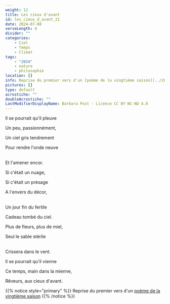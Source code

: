 ```yaml
---
weight: 12
title: Les cieux d'avant
id: les_cieux_d_avant_21
date: 2024-07-08
verseLength: 6
divider: ""
categories:
    - Ciel
    - Temps
    - Climat
tags:
    - "2024"
    - nature
    - philosophie
location: []
info: Reprise du premier vers d'un [poème de la vingtième saison](../20_vingtieme_saison/l_ordre_des_choses)
pictures: []
type: default
acrostiche: ""
doubleAcrostiche: ""
LastModifierDisplayName: Barbara Post - Licence CC BY-NC-ND 4.0
---
```

Il se pourrait qu'il pleuve

Un peu, passionnément,

Un ciel gris tendrement

Pour rendre l'onde neuve

 \
Et l'amener encor.

Si c'était un nuage,

Si c'était un présage

A l'envers du décor,

 \
Un jour fin du fertile

Cadeau tombé du ciel.

Plus de fleurs, plus de miel,

Seul le sable stérile

 \
Crissera dans le vent.

Il se pourrait qu'il vienne

Ce temps, main dans la mienne,

Rêveurs, aux cieux d'avant.

<!-- FM:Snippet:Start data:{"id":"_simpleNotice","fields":[{"name":"content","value":"Reprise du premier vers d'un [poème de la vingtième saison](../20_vingtieme/l_ordre_des_choses)"}]} -->
{{% notice style="primary" %}}
Reprise du premier vers d'un [poème de la vingtième saison](../20_vingtieme_saison/l_ordre_des_choses)
{{% /notice %}}
<!-- FM:Snippet:End -->